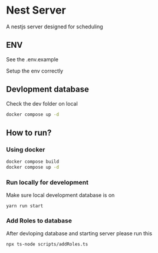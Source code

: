 # Nest Server

A nestjs server designed for scheduling

## ENV

See the .env.example

Setup the env correctly

## Devlopment database

Check the dev folder on local

```sh
docker compose up -d
```

## How to run?

### Using docker

```sh
docker compose build
docker compose up -d
```

### Run locally for development

Make sure local development database is on

```
yarn run start
```

### Add Roles to database

After devloping database and starting server please run this

```sh
npx ts-node scripts/addRoles.ts
```